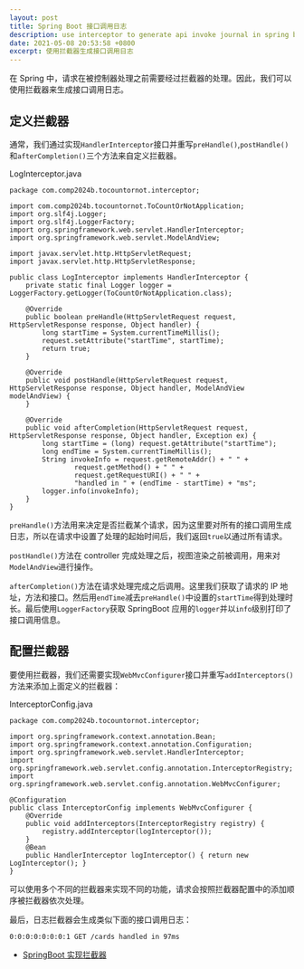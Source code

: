 ```yaml
---
layout: post
title: Spring Boot 接口调用日志
description: use interceptor to generate api invoke journal in spring boot
date: 2021-05-08 20:53:58 +0800
excerpt: 使用拦截器生成接口调用日志
---
```


在 Spring 中，请求在被控制器处理之前需要经过拦截器的处理。因此，我们可以使用拦截器来生成接口调用日志。

## 定义拦截器

通常，我们通过实现`HandlerInterceptor`接口并重写`preHandle()`,`postHandle()`和`afterCompletion()`三个方法来自定义拦截器。

LogInterceptor.java

```
package com.comp2024b.tocountornot.interceptor;

import com.comp2024b.tocountornot.ToCountOrNotApplication;
import org.slf4j.Logger;
import org.slf4j.LoggerFactory;
import org.springframework.web.servlet.HandlerInterceptor;
import org.springframework.web.servlet.ModelAndView;

import javax.servlet.http.HttpServletRequest;
import javax.servlet.http.HttpServletResponse;

public class LogInterceptor implements HandlerInterceptor {
    private static final Logger logger = LoggerFactory.getLogger(ToCountOrNotApplication.class);

    @Override
    public boolean preHandle(HttpServletRequest request, HttpServletResponse response, Object handler) {
        long startTime = System.currentTimeMillis();
        request.setAttribute("startTime", startTime);
        return true;
    }

    @Override
    public void postHandle(HttpServletRequest request, HttpServletResponse response, Object handler, ModelAndView modelAndView) {
    }

    @Override
    public void afterCompletion(HttpServletRequest request, HttpServletResponse response, Object handler, Exception ex) {
        long startTime = (long) request.getAttribute("startTime");
        long endTime = System.currentTimeMillis();
        String invokeInfo = request.getRemoteAddr() + " " +
                request.getMethod() + " " +
                request.getRequestURI() + " " +
                "handled in " + (endTime - startTime) + "ms";
        logger.info(invokeInfo);
    }
}
```

`preHandle()`方法用来决定是否拦截某个请求，因为这里要对所有的接口调用生成日志，所以在请求中设置了处理的起始时间后，我们返回`true`以通过所有请求。

`postHandle()`方法在 controller 完成处理之后，视图渲染之前被调用，用来对`ModelAndView`进行操作。

`afterCompletion()`方法在请求处理完成之后调用。这里我们获取了请求的 IP 地址，方法和接口。然后用`endTime`减去`preHandle()`中设置的`startTime`得到处理时长。最后使用`LoggerFactory`获取 SpringBoot 应用的`logger`并以`info`级别打印了接口调用信息。

## 配置拦截器

要使用拦截器，我们还需要实现`WebMvcConfigurer`接口并重写`addInterceptors()`方法来添加上面定义的拦截器：

InterceptorConfig.java

```
package com.comp2024b.tocountornot.interceptor;

import org.springframework.context.annotation.Bean;
import org.springframework.context.annotation.Configuration;
import org.springframework.web.servlet.HandlerInterceptor;
import org.springframework.web.servlet.config.annotation.InterceptorRegistry;
import org.springframework.web.servlet.config.annotation.WebMvcConfigurer;

@Configuration
public class InterceptorConfig implements WebMvcConfigurer {
    @Override
    public void addInterceptors(InterceptorRegistry registry) {
        registry.addInterceptor(logInterceptor());
    }
    @Bean
    public HandlerInterceptor logInterceptor() { return new LogInterceptor(); }
}
```

可以使用多个不同的拦截器来实现不同的功能，请求会按照拦截器配置中的添加顺序被拦截器依次处理。

最后，日志拦截器会生成类似下面的接口调用日志：

`0:0:0:0:0:0:0:1 GET /cards handled in 97ms`

- [SpringBoot 实现拦截器](https://snailclimb.gitee.io/springboot-guide/#/./docs/basis/springboot-interceptor)